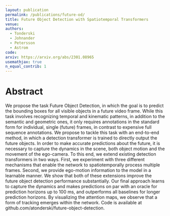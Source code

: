 ```yaml
---
layout: publication
permalink: /publications/future-od/
title: Future Object Detection with Spatiotemporal Transformers
venue:
authors:
  - Tonderski
  - Johnander
  - Petersson
  - Astrom
code:
arxiv: https://arxiv.org/abs/2301.08965
usemathjax: true
n_equal_contrib: 1
---
```


# Abstract
We propose the task Future Object Detection, in which the goal is to predict the bounding boxes for all visible objects in a future video frame. While this task involves recognizing temporal and kinematic patterns, in addition to the semantic and geometric ones, it only requires annotations in the standard form for individual, single (future) frames, in contrast to expensive full sequence annotations. We propose to tackle this task with an end-to-end method, in which a detection transformer is trained to directly output the future objects. In order to make accurate predictions about the future, it is necessary to capture the dynamics in the scene, both object motion and the movement of the ego-camera. To this end, we extend existing detection transformers in two ways. First, we experiment with three different mechanisms that enable the network to spatiotemporally process multiple frames. Second, we provide ego-motion information to the model in a learnable manner. We show that both of these extensions improve the future object detection performance substantially. Our final approach learns to capture the dynamics and makes predictions on par with an oracle for prediction horizons up to 100 ms, and outperforms all baselines for longer prediction horizons. By visualizing the attention maps, we observe that a form of tracking emerges within the network. Code is available at github.com/atonderski/future-object-detection.